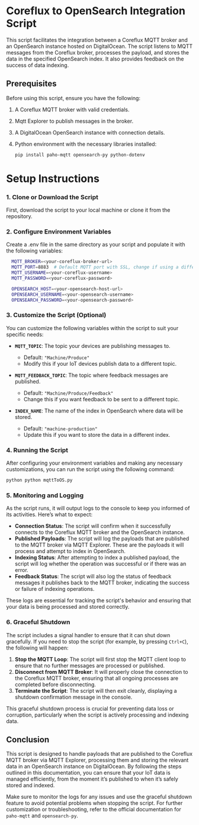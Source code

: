 # Coreflux to OpenSearch Integration Script

This script facilitates the integration between a Coreflux MQTT broker and an OpenSearch instance hosted on DigitalOcean. The script listens to MQTT messages from the Coreflux broker, processes the payload, and stores the data in the specified OpenSearch index. It also provides feedback on the success of data indexing.

## Prerequisites

Before using this script, ensure you have the following:

1. A Coreflux MQTT broker with valid credentials.
2. Mqtt Explorer to publish messages in the broker.
3. A DigitalOcean OpenSearch instance with connection details.
4. Python environment with the necessary libraries installed:

   ```bash
   pip install paho-mqtt opensearch-py python-dotenv

# Setup Instructions

### 1. Clone or Download the Script
First, download the script to your local machine or clone it from the repository.

### 2. Configure Environment Variables
Create a .env file in the same directory as your script and populate it with the following variables:

```bash
  MQTT_BROKER=<your-coreflux-broker-url>
  MQTT_PORT=8883  # Default MQTT port with SSL, change if using a different one
  MQTT_USERNAME=<your-coreflux-username>
  MQTT_PASSWORD=<your-coreflux-password>

  OPENSEARCH_HOST=<your-opensearch-host-url>
  OPENSEARCH_USERNAME=<your-opensearch-username>
  OPENSEARCH_PASSWORD=<your-opensearch-password>
```
### 3. Customize the Script (Optional)

You can customize the following variables within the script to suit your specific needs:

- **`MQTT_TOPIC`**: The topic your devices are publishing messages to. 
  - Default: `"Machine/Produce"`
  - Modify this if your IoT devices publish data to a different topic.

- **`MQTT_FEEDBACK_TOPIC`**: The topic where feedback messages are published.
  - Default: `"Machine/Produce/Feedback"`
  - Change this if you want feedback to be sent to a different topic.

- **`INDEX_NAME`**: The name of the index in OpenSearch where data will be stored.
  - Default: `"machine-production"`
  - Update this if you want to store the data in a different index.

### 4. Running the Script

After configuring your environment variables and making any necessary customizations, you can run the script using the following command:

```bash
python python mqttToOS.py
```

### 5. Monitoring and Logging

As the script runs, it will output logs to the console to keep you informed of its activities. Here’s what to expect:

- **Connection Status**: The script will confirm when it successfully connects to the Coreflux MQTT broker and the OpenSearch instance.
- **Published Payloads**: The script will log the payloads that are published to the MQTT broker via MQTT Explorer. These are the payloads it will process and attempt to index in OpenSearch.
- **Indexing Status**: After attempting to index a published payload, the script will log whether the operation was successful or if there was an error.
- **Feedback Status**: The script will also log the status of feedback messages it publishes back to the MQTT broker, indicating the success or failure of indexing operations.

These logs are essential for tracking the script's behavior and ensuring that your data is being processed and stored correctly.

### 6. Graceful Shutdown

The script includes a signal handler to ensure that it can shut down gracefully. If you need to stop the script (for example, by pressing `Ctrl+C`), the following will happen:

1. **Stop the MQTT Loop**: The script will first stop the MQTT client loop to ensure that no further messages are processed or published.
2. **Disconnect from MQTT Broker**: It will properly close the connection to the Coreflux MQTT broker, ensuring that all ongoing processes are completed before disconnecting.
3. **Terminate the Script**: The script will then exit cleanly, displaying a shutdown confirmation message in the console.

This graceful shutdown process is crucial for preventing data loss or corruption, particularly when the script is actively processing and indexing data.

## Conclusion

This script is designed to handle payloads that are published to the Coreflux MQTT broker via MQTT Explorer, processing them and storing the relevant data in an OpenSearch instance on DigitalOcean. By following the steps outlined in this documentation, you can ensure that your IoT data is managed efficiently, from the moment it’s published to when it’s safely stored and indexed.

Make sure to monitor the logs for any issues and use the graceful shutdown feature to avoid potential problems when stopping the script. For further customization or troubleshooting, refer to the official documentation for `paho-mqtt` and `opensearch-py`.
